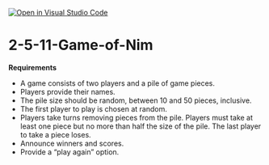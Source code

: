 [![Open in Visual Studio Code](https://classroom.github.com/assets/open-in-vscode-2e0aaae1b6195c2367325f4f02e2d04e9abb55f0b24a779b69b11b9e10269abc.svg)](https://classroom.github.com/online_ide?assignment_repo_id=19191406&assignment_repo_type=AssignmentRepo)
# 2-5-11-Game-of-Nim

**Requirements**
* A game consists of two players and a pile of game pieces.
* Players provide their names.
* The pile size should be random, between 10 and 50 pieces, inclusive.
* The first player to play is chosen at random.
* Players take turns removing pieces from the pile. Players must take at least one piece but no more than half the size of the pile. The last player to take a piece loses.
* Announce winners and scores.
* Provide a “play again” option.